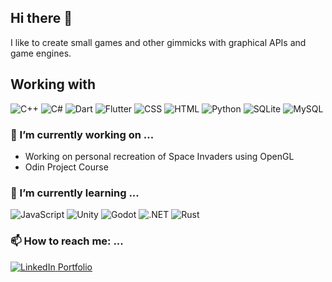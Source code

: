 ## Hi there 👋
I like to create small games and other gimmicks with graphical APIs and game engines.

## Working with

<div display="flex">
    <img src="https://img.shields.io/badge/C++-%2300599C.svg?logo=c%2B%2B&logoColor=white" alt="C++"/>
    <img src="https://custom-icon-badges.demolab.com/badge/C%23-%23239120.svg?logo=cshrp&logoColor=white" alt="C#"/>
    <img src="https://img.shields.io/badge/Dart-%230175C2.svg?logo=dart&logoColor=white" alt="Dart"/>
    <img src="https://img.shields.io/badge/Flutter-02569B?logo=flutter&logoColor=fff" alt="Flutter"/>
    <img src="https://img.shields.io/badge/CSS-1572B6?logo=css3&logoColor=fff" alt="CSS"/>
    <img src="https://img.shields.io/badge/HTML-%23E34F26.svg?logo=html5&logoColor=white" alt="HTML"/>
    <img src="https://img.shields.io/badge/Python-3776AB?logo=python&logoColor=fff" alt="Python"/>
    <img src="https://img.shields.io/badge/SQLite-%2307405e.svg?logo=sqlite&logoColor=white" alt="SQLite"/>
    <img src="https://img.shields.io/badge/MySQL-4479A1?logo=mysql&logoColor=fff" alt="MySQL"/>
</div>

### 🔭 I’m currently working on ...
- Working on personal recreation of Space Invaders using OpenGL
- Odin Project Course

### 🌱 I’m currently learning ...
<div display="flex">
    <img src="https://img.shields.io/badge/JavaScript-F7DF1E?logo=javascript&logoColor=000" alt="JavaScript"/>
    <img src="https://img.shields.io/badge/Unity-%23000000.svg?logo=unity&logoColor=white" alt="Unity"/>
    <img src="https://img.shields.io/badge/Godot-%23FFFFFF.svg?logo=godot-engine" alt="Godot"/>
    <img src="https://img.shields.io/badge/.NET-512BD4?logo=dotnet&logoColor=fff" alt=".NET"/>
    <img src="https://img.shields.io/badge/Rust-%23000000.svg?e&logo=rust&logoColor=white" alt="Rust"/>
</div>



### 📫 How to reach me: ...
<div display="flex">
  <a href="https://www.linkedin.com/in/juan-carlos-narvaez-iturbe-447081250/">
    <img src="https://img.shields.io/badge/linkedin-%230077B5.svg?style=for-the-badge&logo=linkedin&logoColor=white" alt="LinkedIn"/>
  </a>
  <a target="_blank" href="https://jcmn.github.io/">Portfolio</a>
</div>
